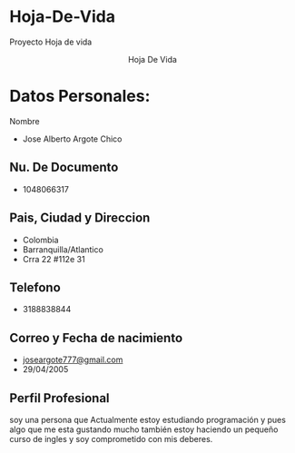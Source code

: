 # Hoja-De-Vida
Proyecto Hoja de vida
<center>Hoja De Vida</center>

# Datos Personales: 

Nombre


 - Jose Alberto Argote Chico


## Nu. De Documento

 - 1048066317

## Pais, Ciudad y Direccion 

 - Colombia 
 - Barranquilla/Atlantico  
 - Crra 22 #112e 31

## Telefono

 - 3188838844


## Correo y Fecha de nacimiento
 
 - joseargote777@gmail.com
 - 29/04/2005

## Perfil Profesional 

soy una persona que Actualmente estoy estudiando programación y pues algo que me esta gustando mucho también estoy haciendo un pequeño curso de ingles y soy comprometido con mis deberes.

